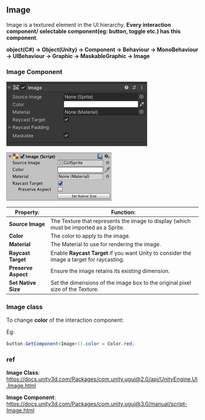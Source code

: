 ## Image

Image is a textured element in the UI hierarchy. **Every interaction component/ selectable component(eg: button, toggle etc.) has this component**. 

**object(C#) -> Object(Unity) -> Component -> Behaviour -> MonoBehaviour -> UIBehaviour -> Graphic -> MaskableGraphic -> Image**


### Image Component

![](./img/Image_component.png)

![](./img/UI_ImageInspector.png)

| **Property:** | **Function:** |
| --- | --- |
| **Source Image** | The Texture that represents the image to display (which must be imported as a Sprite. |
| **Color** | The color to apply to the image. |
| **Material** | The Material to use for rendering the image. |
| **Raycast Target** | Enable **Raycast Target** if you want Unity to consider the image a target for raycasting. |
| **Preserve Aspect** | Ensure the image retains its existing dimension. |
| **Set Native Size** | Set the dimensions of the image box to the original pixel size of the Texture. |


### Image class
To change **color** of the interaction component:

Eg:
```cs
button.GetComponent<Image>().color = Color.red;

```


### ref 

**Image Class**: \
https://docs.unity3d.com/Packages/com.unity.ugui@2.0/api/UnityEngine.UI.Image.html

**Image Component**: \
https://docs.unity3d.com/Packages/com.unity.ugui@3.0/manual/script-Image.html

